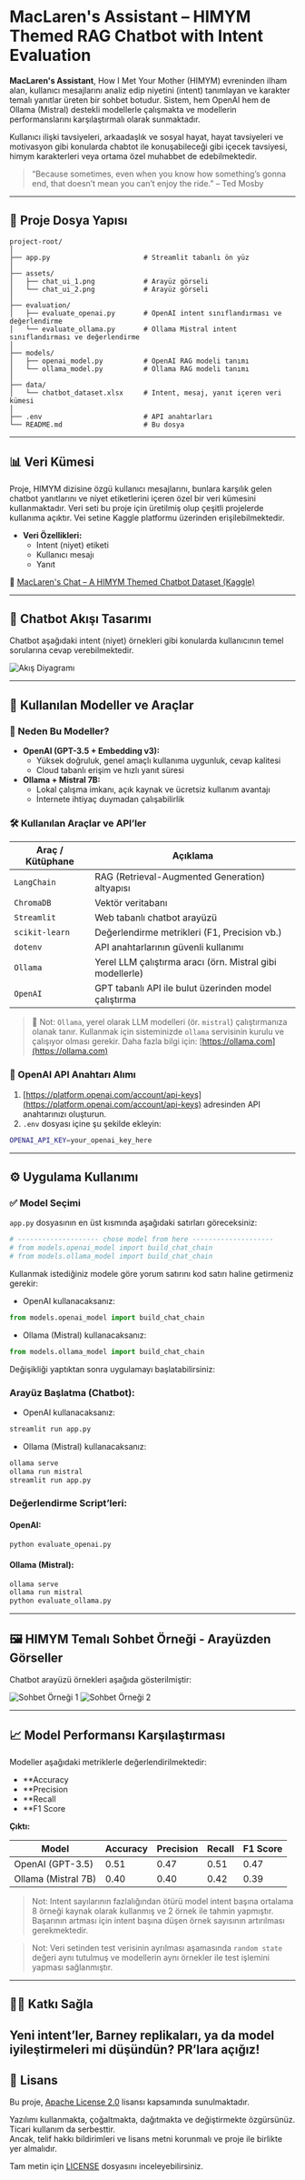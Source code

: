 # MacLaren's Assistant – HIMYM Themed RAG Chatbot with Intent Evaluation

**MacLaren's Assistant**, How I Met Your Mother (HIMYM) evreninden ilham alan, kullanıcı mesajlarını analiz edip niyetini (intent) tanımlayan ve karakter temalı yanıtlar üreten bir sohbet botudur. Sistem, hem OpenAI hem de Ollama (Mistral) destekli modellerle çalışmakta ve modellerin performanslarını karşılaştırmalı olarak sunmaktadır.

Kullanıcı ilişki tavsiyeleri, arkaadaşlık ve sosyal hayat, hayat tavsiyeleri ve motivasyon gibi konularda chabtot ile konuşabileceği gibi içecek tavsiyesi, himym karakterleri veya ortama özel muhabbet de edebilmektedir.

> “Because sometimes, even when you know how something’s gonna end, that doesn’t mean you can’t enjoy the ride.” – Ted Mosby  

---

## 📁 Proje Dosya Yapısı

```
project-root/
│
├── app.py                       # Streamlit tabanlı ön yüz
│
├── assets/
│   ├── chat_ui_1.png            # Arayüz görseli
│   └── chat_ui_2.png            # Arayüz görseli
│
├── evaluation/
│   ├── evaluate_openai.py       # OpenAI intent sınıflandırması ve değerlendirme
│   └── evaluate_ollama.py       # Ollama Mistral intent sınıflandırması ve değerlendirme
│
├── models/
│   ├── openai_model.py          # OpenAI RAG modeli tanımı
│   └── ollama_model.py          # Ollama RAG modeli tanımı
│
├── data/
│   └── chatbot_dataset.xlsx     # Intent, mesaj, yanıt içeren veri kümesi
│
├── .env                         # API anahtarları
└── README.md                    # Bu dosya
```

---

## 📊 Veri Kümesi

Proje, HIMYM dizisine özgü kullanıcı mesajlarını, bunlara karşılık gelen chatbot yanıtlarını ve niyet etiketlerini içeren özel bir veri kümesini kullanmaktadır. Veri seti bu proje için üretilmiş olup çeşitli projelerde kullanıma açıktır. Vei setine Kaggle platformu üzerinden erişilebilmektedir.

- **Veri Özellikleri:**
  - Intent (niyet) etiketi
  - Kullanıcı mesajı
  - Yanıt

🔗 [MacLaren's Chat – A HIMYM Themed Chatbot Dataset (Kaggle)](https://www.kaggle.com/datasets/sudenurtunga/maclarens-chat-a-himym-themed-chatbot-dataset/data)

---
## 💬 Chatbot Akışı Tasarımı
Chatbot aşağıdaki intent (niyet) örnekleri gibi konularda kullanıcının temel sorularına cevap verebilmektedir.

![Akış Diyagramı](assests/akis-diyagrami.png)

---

## 🧠 Kullanılan Modeller ve Araçlar

### 🚀 Neden Bu Modeller?

- **OpenAI (GPT-3.5 + Embedding v3):**
  - Yüksek doğruluk, genel amaçlı kullanıma uygunluk, cevap kalitesi
  - Cloud tabanlı erişim ve hızlı yanıt süresi
- **Ollama + Mistral 7B:**
  - Lokal çalışma imkanı, açık kaynak ve ücretsiz kullanım avantajı
  - İnternete ihtiyaç duymadan çalışabilirlik


### 🛠️ Kullanılan Araçlar ve API’ler

| Araç / Kütüphane      | Açıklama                                 |
|-----------------------|------------------------------------------|
| `LangChain`           | RAG (Retrieval-Augmented Generation) altyapısı |
| `ChromaDB`            | Vektör veritabanı                        |
| `Streamlit`           | Web tabanlı chatbot arayüzü              |
| `scikit-learn`        | Değerlendirme metrikleri (F1, Precision vb.) |
| `dotenv`              | API anahtarlarının güvenli kullanımı     |
| `Ollama`              | Yerel LLM çalıştırma aracı (örn. Mistral gibi modellerle) |
| `OpenAI`              | GPT tabanlı API ile bulut üzerinden model çalıştırma         |

> 📝 Not: `Ollama`, yerel olarak LLM modelleri (ör. `mistral`) çalıştırmanıza olanak tanır. 
> Kullanmak için sisteminizde `ollama` servisinin kurulu ve çalışıyor olması gerekir. 
> Daha fazla bilgi için: [https://ollama.com](https://ollama.com)


### 🔐 OpenAI API Anahtarı Alımı

1. [https://platform.openai.com/account/api-keys](https://platform.openai.com/account/api-keys) adresinden API anahtarınızı oluşturun.
2. `.env` dosyası içine şu şekilde ekleyin:

```bash
OPENAI_API_KEY=your_openai_key_here
```

---

## ⚙️ Uygulama Kullanımı

### ✅ Model Seçimi

`app.py` dosyasının en üst kısmında aşağıdaki satırları göreceksiniz:

```python
# -------------------- chose model from here -------------------- 
# from models.openai_model import build_chat_chain
# from models.ollama_model import build_chat_chain
```
Kullanmak istediğiniz modele göre yorum satırını kod satırı haline getirmeniz gerekir:

- OpenAI kullanacaksanız:
```python
from models.openai_model import build_chat_chain
```
- Ollama (Mistral) kullanacaksanız:
```python
from models.ollama_model import build_chat_chain
```
Değişikliği yaptıktan sonra uygulamayı başlatabilirsiniz:

### Arayüz Başlatma (Chatbot):
- OpenAI kullanacaksanız:
```bash
streamlit run app.py
```
- Ollama (Mistral) kullanacaksanız:
```bash
ollama serve
ollama run mistral
streamlit run app.py
```

### Değerlendirme Script’leri:

#### OpenAI:
```bash
python evaluate_openai.py
```

#### Ollama (Mistral):
```bash
ollama serve
ollama run mistral
python evaluate_ollama.py
```
---
## 🖼️ HIMYM Temalı Sohbet Örneği - Arayüzden Görseller

Chatbot arayüzü örnekleri aşağıda gösterilmiştir:

![Sohbet Örneği 1](assests/chatbot-ui-1.png)
![Sohbet Örneği 2](assests/chatbot-ui-2.png)

---

## 📈 Model Performansı Karşılaştırması

Modeller aşağıdaki metriklerle değerlendirilmektedir:

- **Accuracy
- **Precision
- **Recall
- **F1 Score

**Çıktı:**

| Model              | Accuracy | Precision | Recall | F1 Score |
|--------------------|-----------|--------|----------|----------|
| OpenAI (GPT-3.5)   | 0.51      | 0.47   | 0.51     | 0.47     |
| Ollama (Mistral 7B)| 0.40      | 0.40   | 0.42     | 0.39     |

> Not: Intent sayılarının fazlalığından ötürü model intent başına ortalama 8 örneği kaynak olarak kullanmış ve 2 örnek ile tahmin yapmıştır. Başarının artması için intent başına düşen örnek sayısının artırılması gerekmektedir.

> Not: Veri setinden test verisinin ayrılması aşamasında `random state` değeri aynı tutulmuş ve modellerin aynı örnekler ile test işlemini yapması sağlanmıştır.

---

## 👨‍💻 Katkı Sağla

Yeni intent’ler, Barney replikaları, ya da model iyileştirmeleri mi düşündün? PR’lara açığız!
---

## 📄 Lisans

Bu proje, [Apache License 2.0](https://www.apache.org/licenses/LICENSE-2.0) lisansı kapsamında sunulmaktadır.

Yazılımı kullanmakta, çoğaltmakta, dağıtmakta ve değiştirmekte özgürsünüz.  
Ticari kullanım da serbesttir.  
Ancak, telif hakkı bildirimleri ve lisans metni korunmalı ve proje ile birlikte yer almalıdır.

Tam metin için [LICENSE](./LICENSE) dosyasını inceleyebilirsiniz.
